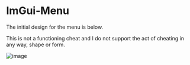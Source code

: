 # ImGui-Menu

The initial design for the menu is below.

This is not a functioning cheat and I do not support the act of cheating in any way, shape or form.

![image](https://user-images.githubusercontent.com/85872356/206724081-736dd4bf-dfa9-4ac8-aedd-2a6bca5d4b3b.png)

